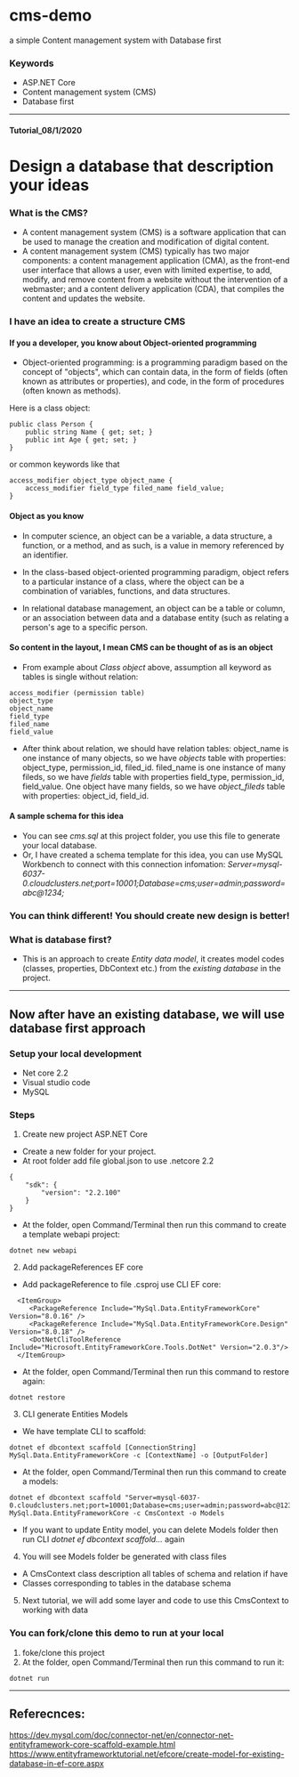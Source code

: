 # cms-demo
a simple Content management system with Database first

### Keywords
- ASP.NET Core
- Content management system (CMS)
- Database first

---
#### Tutorial_08/1/2020
# Design a database that description your ideas

### What is the CMS?
- A content management system (CMS) is a software application that can be used to manage the creation and modification of digital content.
- A content management system (CMS) typically has two major components: a content management application (CMA), as the front-end user interface that allows a user, even with limited expertise, to add, modify, and remove content from a website without the intervention of a webmaster; and a content delivery application (CDA), that compiles the content and updates the website.

### I have an idea to create a structure CMS
#### If you a developer, you know about Object-oriented programming
- Object-oriented programming: is a programming paradigm based on the concept of "objects", which can contain data, in the form of fields (often known as attributes or properties), and code, in the form of procedures (often known as methods).

Here is a class object:
```
public class Person {
    public string Name { get; set; }
    public int Age { get; set; }
}
```
or common keywords like that
```
access_modifier object_type object_name {
    access_modifier field_type filed_name field_value;
}
```
#### Object as you know
- In computer science, an object can be a variable, a data structure, a function, or a method, and as such, is a value in memory referenced by an identifier.

- In the class-based object-oriented programming paradigm, object refers to a particular instance of a class, where the object can be a combination of variables, functions, and data structures.

- In relational database management, an object can be a table or column, or an association between data and a database entity (such as relating a person's age to a specific person.

#### So content in the layout, I mean CMS can be thought of as is an object

- From example about *Class object* above, assumption all keyword as tables is single without relation:
```
access_modifier (permission table)
object_type
object_name
field_type
filed_name
field_value
```

- After think about relation, we should have relation tables:
object_name is one instance of many objects, so we have *objects* table with properties: object_type, permission_id, filed_id.
filed_name is one instance of many fileds, so we have *fields* table with properties field_type, permission_id, field_value.
One object have many fields, so we have *object_fileds* table with properties: object_id, field_id.

#### A sample schema for this idea
- You can see *cms.sql* at this project folder, you use this file to generate your local database.
- Or, I have created a schema template for this idea, you can use MySQL Workbench to connect with this connection infomation:
*Server=mysql-6037-0.cloudclusters.net;port=10001;Database=cms;user=admin;password=abc@1234;*

### You can think different! You should create new design is better!

### What is database first?
- This is an approach to create *Entity data model*, it creates model codes (classes, properties, DbContext etc.) from the *existing database* in the project.

---
## Now after have an existing database, we will use database first approach
### Setup your local development
- Net core 2.2
- Visual studio code
- MySQL

### Steps
1. Create new project ASP.NET Core
- Create a new folder for your project.
- At root folder add file global.json to use .netcore 2.2 
```
{
    "sdk": {
        "version": "2.2.100"
    }
}
```
- At the folder, open Command/Terminal then run this command to create a template webapi project:
```
dotnet new webapi
```

2. Add packageReferences EF core
- Add packageReference to file .csproj use CLI EF core:
```
  <ItemGroup>
     <PackageReference Include="MySql.Data.EntityFrameworkCore" Version="8.0.16" />
     <PackageReference Include="MySql.Data.EntityFrameworkCore.Design" Version="8.0.18" />
     <DotNetCliToolReference Include="Microsoft.EntityFrameworkCore.Tools.DotNet" Version="2.0.3"/>
  </ItemGroup>
```
- At the folder, open Command/Terminal then run this command to restore again:
```
dotnet restore
```

3. CLI generate Entities Models
- We have template CLI to scaffold:
```
dotnet ef dbcontext scaffold [ConnectionString] MySql.Data.EntityFrameworkCore -c [ContextName] -o [OutputFolder]
```

- At the folder, open Command/Terminal then run this command to create a models:
```
dotnet ef dbcontext scaffold "Server=mysql-6037-0.cloudclusters.net;port=10001;Database=cms;user=admin;password=abc@1234;CharSet=utf8;" MySql.Data.EntityFrameworkCore -c CmsContext -o Models
```

- If you want to update Entity model, you can delete Models folder then run CLI *dotnet ef dbcontext scaffold...* again

4. You will see Models folder be generated with class files
- A CmsContext class description all tables of schema and relation if have
- Classes corresponding to tables in the database schema

5. Next tutorial, we will add some layer and code to use this CmsContext to working with data

### You can fork/clone this demo to run at your local
1. foke/clone this project
2. At the folder, open Command/Terminal then run this command to run it:
```
dotnet run
```

---
## Referecnces:
https://dev.mysql.com/doc/connector-net/en/connector-net-entityframework-core-scaffold-example.html
https://www.entityframeworktutorial.net/efcore/create-model-for-existing-database-in-ef-core.aspx